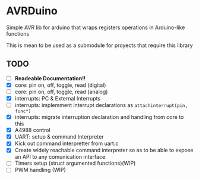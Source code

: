 # AVRDuino
Simple AVR lib for arduino that wraps registers operations in Arduino-like functions

This is mean to be used as a submodule for proyects that require this library

## TODO

- [ ] **Readeable Documentation!!**
- [x] core: pin on, off, toggle, read (digital)
- [ ] core: pin on, off, toggle, read (analog)
- [x] interrupts: PC & External Interrupts
- [ ] interrupts: implemment interrupt declarations as `attachinterrupt(pin, func*)`
- [x] interrupts: migrate interruption declaration and handling from core to this
- [x] A4988 control
- [x] UART: setup & command Interpreter
- [x] Kick out command interpretter from uart.c
- [x] Create widely reachable command interpreter so as to be able to expose an
API to any comunication interface
- [ ] Timers setup (struct argumented functions)(WIP)
- [ ] PWM handling (WIP)
